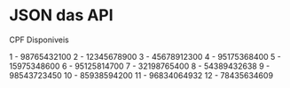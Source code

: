 # JSON das API

CPF Disponiveis

1 - 98765432100
2 - 12345678900
3 - 45678912300
4 - 95175368400
5 - 15975348600
6 - 95125814700
7 - 32198765400
8 - 54389432638
9 - 98543723450
10 - 85938594200
11 - 96834064932
12 - 78435634609
